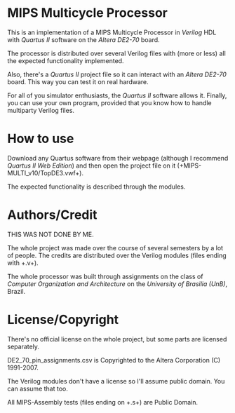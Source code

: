 # MIPS Multicycle Processor

This is an implementation of a MIPS Multicycle Processor in *Verilog* HDL with
*Quartus II* software on the *Altera DE2-70* board.

The processor is distributed over several Verilog files with (more or less) all
the expected functionality implemented.

Also, there's a *Quartus II* project file so it can interact with an *Altera
DE2-70* board. This way you can test it on real hardware.

For all of you simulator enthusiasts, the *Quartus II* software allows it.
Finally, you can use your own program, provided that you know how to handle
multiparty Verilog files.

# How to use

Download any Quartus software from their webpage (although I recommend *Quartus
II Web Edition*) and then open the project file on it
(+MIPS-MULTI_v10/TopDE3.vwf+).

The expected functionality is described through the modules.

# Authors/Credit

THIS WAS NOT DONE BY ME.

The whole project was made over the course of several semesters by a lot of
people. The credits are distributed over the Verilog modules (files ending with
+.v+).

The whole processor was built through assignments on the class of _Computer
Organization and Architecture_ on the _University of Brasilia *(UnB)*_, Brazil.

# License/Copyright

There's no official license on the whole project, but some parts are licensed
separately.

DE2_70_pin_assignments.csv is Copyrighted to the Altera Corporation (C) 1991-2007.

The Verilog modules don't have a license so I'll assume public domain. You can
assume that too.

All MIPS-Assembly tests (files ending on +.s+) are Public Domain.

